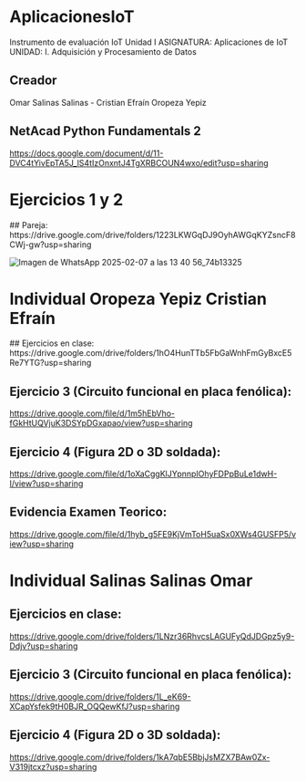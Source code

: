 # AplicacionesIoT
Instrumento de evaluación IoT Unidad I
ASIGNATURA: Aplicaciones de IoT
UNIDAD: I. Adquisición y Procesamiento de Datos

## Creador
Omar Salinas Salinas - Cristian Efraín Oropeza Yepiz
## NetAcad Python Fundamentals 2
https://docs.google.com/document/d/11-DVC4tYivEpTA5J_lS4tIzOnxntJ4TgXRBCOUN4wxo/edit?usp=sharing

<h1>Ejercicios 1 y 2</h1>
## Pareja:
https://drive.google.com/drive/folders/1223LKWGqDJ9OyhAWGqKYZsncF8CWj-gw?usp=sharing

![Imagen de WhatsApp 2025-02-07 a las 13 40 56_74b13325](https://github.com/user-attachments/assets/c0fec755-fd41-4a39-be22-d33a862857bc)

<h1>Individual Oropeza Yepiz Cristian Efraín</h1>
## Ejercicios en clase:
https://drive.google.com/drive/folders/1hO4HunTTb5FbGaWnhFmGyBxcE5Re7YTG?usp=sharing

## Ejercicio 3 (Circuito funcional en placa fenólica):
https://drive.google.com/file/d/1m5hEbVho-fGkHtUQVjuK3DSYpDGxapao/view?usp=sharing

## Ejercicio 4 (Figura 2D o 3D soldada):
https://drive.google.com/file/d/1oXaCggKlJYpnnpIOhyFDPpBuLe1dwH-I/view?usp=sharing

## Evidencia Examen Teorico:
https://drive.google.com/file/d/1hyb_g5FE9KjVmToH5uaSx0XWs4GUSFP5/view?usp=sharing

<h1>Individual Salinas Salinas Omar</h1>

## Ejercicios en clase:
https://drive.google.com/drive/folders/1LNzr36RhvcsLAGUFyQdJDGpz5y9-Ddjv?usp=sharing

## Ejercicio 3 (Circuito funcional en placa fenólica):
https://drive.google.com/drive/folders/1L_eK69-XCapYsfek9tH0BJR_OQQewKfJ?usp=sharing

## Ejercicio 4 (Figura 2D o 3D soldada):
https://drive.google.com/drive/folders/1kA7qbE5BbjJsMZX7BAw0Zx-V319jtcxz?usp=sharing



